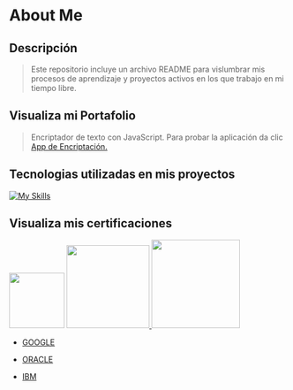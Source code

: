 # About Me
## Descripción

> Este repositorio incluye un archivo README para vislumbrar mis procesos de aprendizaje y proyectos activos en los que trabajo en mi tiempo libre. 

## Visualiza mi Portafolio
>Encriptador de texto con JavaScript.
> Para probar la aplicación da clic <a href="https://joshvargasm3.github.io/PORTAFOLIO/">App de Encriptación.</a>

## Tecnologias utilizadas en mis proyectos
[![My Skills](https://skills.thijs.gg/icons?i=js,py,java,r,html,css)](https://skills.thijs.gg)

## Visualiza mis certificaciones

<a href="https://github.com/JoshVargasM3/PORTAFOLIO/tree/Main/CERTIFICATES/GOOGLE"> <img src="https://external-content.duckduckgo.com/iu/?u=https%3A%2F%2Fwww.pngplay.com%2Fwp-content%2Fuploads%2F13%2FGoogle-Logo-PNG-Photo-Image.png&f=1&nofb=1&ipt=b73716ac51c2f5c624febe7afb91d2d841e254432401bd25c8d757e29bfc6e37&ipo=images" width='100px'></a> 
<a href="https://github.com/JoshVargasM3/PORTAFOLIO/tree/Main/CERTIFICATES/ORACLE"><img src="https://external-content.duckduckgo.com/iu/?u=https%3A%2F%2Flogos-world.net%2Fwp-content%2Fuploads%2F2020%2F09%2FOracle-Symbol.png&f=1&nofb=1&ipt=2bc2620840e49400703da1dbdbc4ad8f31ecf040db713b67b8583575413be9f2&ipo=images" width='150px'> </a> 
<a href="https://github.com/JoshVargasM3/PORTAFOLIO/tree/Main/CERTIFICATES/IBM"> <img src="https://external-content.duckduckgo.com/iu/?u=https%3A%2F%2Flogosmarcas.net%2Fwp-content%2Fuploads%2F2020%2F09%2FIBM-Logo-1967-1972.png&f=1&nofb=1&ipt=a1e36af4b5b16308466b2192667f872be1780729348cb012893133abe0407e34&ipo=images" width='160px'> </a>

- <a href="https://github.com/JoshVargasM3/PORTAFOLIO/tree/Main/CERTIFICATES/GOOGLE">GOOGLE</a>

- <a href="https://github.com/JoshVargasM3/PORTAFOLIO/tree/Main/CERTIFICATES/ORACLE">ORACLE</a>

- <a href="https://github.com/JoshVargasM3/PORTAFOLIO/tree/Main/CERTIFICATES/IBM">IBM</a>

